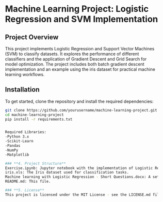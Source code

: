 # Machine Learning Project: Logistic Regression and SVM Implementation
## Project Overview
This project implements Logistic Regression and Support Vector Machines (SVM) to classify datasets. It explores the performance of different classifiers and the application of Gradient Descent and Grid Search for model optimization. The project includes both batch gradient descent implementation and an example using the iris dataset for practical machine learning workflows.
## Installation
To get started, clone the repository and install the required dependencies:

```bash
git clone https://github.com/yourusername/machine-learning-project.git
cd machine-learning-project
pip install -r requirements.txt


Required Libraries:
-Python 3.x
-Scikit-Learn
-Pandas
-NumPy
-Matplotlib

### **4. Project Structure**
Exercise.ipynb: Jupyter notebook with the implementation of Logistic Regression and SVM models.
iris.xls: The Iris dataset used for classification tasks.
Machine learning with Logistic Regression - Short Questions.docx: A set of conceptual questions related to Logistic Regression and SVM.
README.md: This file.

### **5. License**
This project is licensed under the MIT License - see the LICENSE.md file for details.

